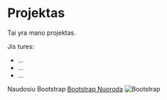 # Projektas
Tai yra mano projektas.

Jis tures:
* ...
* ...
* ...

Naudosiu Bootstrap
[Bootstrap Nuoroda](http://getbootstrap.com/)
![Bootstrap](https://getbootstrap.com/docs/4.1/assets/img/bootstrap-stack.png "Bootstrap")
